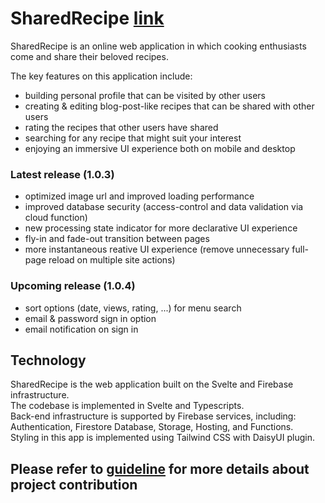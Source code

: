 # SharedRecipe [link](https://shared-recipe.web.app)

SharedRecipe is an online web application in which cooking enthusiasts come and share their beloved recipes.  
  
The key features on this application include:
- building personal profile that can be visited by other users
- creating & editing blog-post-like recipes that can be shared with other users
- rating the recipes that other users have shared
- searching for any recipe that might suit your interest
- enjoying an immersive UI experience both on mobile and desktop

### Latest release (1.0.3)
- optimized image url and improved loading performance
- improved database security (access-control and data validation via cloud function)
- new processing state indicator for more declarative UI experience
- fly-in and fade-out transition between pages
- more instantaneous reative UI experience (remove unnecessary full-page reload on multiple site actions)

### Upcoming release (1.0.4)
- sort options (date, views, rating, ...) for menu search
- email & password sign in option
- email notification on sign in

## Technology

SharedRecipe is the web application built on the Svelte and Firebase infrastructure.  
The codebase is implemented in Svelte and Typescripts.  
Back-end infrastructure is supported by Firebase services, including: Authentication, Firestore Database, Storage, Hosting, and Functions.  
Styling in this app is implemented using Tailwind CSS with DaisyUI plugin.  

## Please refer to [guideline](guideline.md) for more details about project contribution